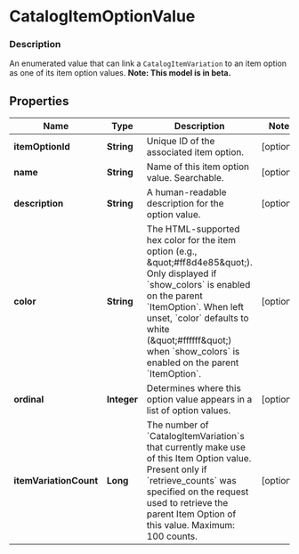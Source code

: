 
# CatalogItemOptionValue

### Description

An enumerated value that can link a `CatalogItemVariation` to an item option as one of its item option values.
**Note: This model is in beta.**

## Properties
Name | Type | Description | Notes
------------ | ------------- | ------------- | -------------
**itemOptionId** | **String** | Unique ID of the associated item option. |  [optional]
**name** | **String** | Name of this item option value. Searchable. |  [optional]
**description** | **String** | A human-readable description for the option value. |  [optional]
**color** | **String** | The HTML-supported hex color for the item option (e.g., \&quot;#ff8d4e85\&quot;). Only displayed if &#x60;show_colors&#x60; is enabled on the parent &#x60;ItemOption&#x60;. When left unset, &#x60;color&#x60; defaults to white (\&quot;#ffffff\&quot;) when &#x60;show_colors&#x60; is enabled on the parent &#x60;ItemOption&#x60;. |  [optional]
**ordinal** | **Integer** | Determines where this option value appears in a list of option values. |  [optional]
**itemVariationCount** | **Long** | The number of &#x60;CatalogItemVariation&#x60;s that currently make use of this Item Option value. Present only if &#x60;retrieve_counts&#x60; was specified on the request used to retrieve the parent Item Option of this value.  Maximum: 100 counts. |  [optional]



